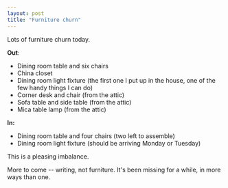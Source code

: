 ```yaml
---
layout: post
title: "Furniture churn"
---
```




<p>Lots of furniture churn today.</p>

<p><b>Out</b>:</p>

<ul>
  <li>Dining room table and six chairs</li>
  <li>China closet</li>
  <li>Dining room light fixture (the first one I put up in the
  house, one of the few handy things I can do)</li>
  <li>Corner desk and chair (from the attic)</li>
  <li>Sofa table and side table (from the attic)</li>
  <li>Mica table lamp (from the attic)</li>
</ul>

<p><b>In:</b></p>

<ul>
  <li>Dining room table and four chairs (two left to
  assemble)</li>
  <li>Dining room light fixture (should be arriving Monday or
  Tuesday)</li>
</ul>

<p>This is a pleasing imbalance.</p>

<p>More to come -- writing, not furniture. It's been missing for
a while, in more ways than one.</p>



